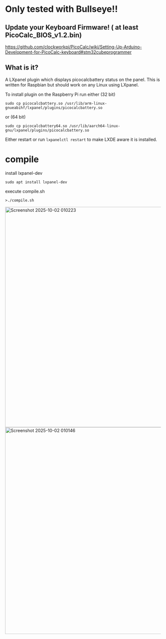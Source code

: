# Only tested with Bullseye!!

## Update your Keyboard Firmware! ( at least PicoCalc_BIOS_v1.2.bin)
https://github.com/clockworkpi/PicoCalc/wiki/Setting-Up-Arduino-Development-for-PicoCalc-keyboard#stm32cubeprogrammer

## What is it?
A LXpanel plugin which displays picocalcbattery status on the panel.
This is written for Raspbian but should work on any Linux using LXpanel.

To install plugin on the Raspberry Pi run either (32 bit)

	sudo cp picocalcbattery.so /usr/lib/arm-linux-gnueabihf/lxpanel/plugins/picocalcbattery.so

or (64 bit)

    sudo cp picocalcbattery64.so /usr/lib/aarch64-linux-gnu/lxpanel/plugins/picocalcbattery.so

Either restart or run `lxpanelctl restart` to make LXDE aware it is installed.

# compile
install lxpanel-dev
```
sudo apt install lxpanel-dev
```
execute compile.sh
```
>./compile.sh
```
<img width="630" height="714" alt="Screenshot 2025-10-02 010223" src="https://github.com/user-attachments/assets/698433aa-4c6b-4448-ad94-cb1f17be873b" />
<img width="797" height="670" alt="Screenshot 2025-10-02 010146" src="https://github.com/user-attachments/assets/c78d98fe-d354-4bfb-8bd4-2d9b7abe4169" />

